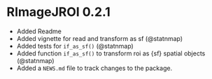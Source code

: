 # RImageJROI 0.2.1

* Added Readme
* Added vignette for read and transform as sf (@statnmap)
* Added tests for `if_as_sf()` (@statnmap)
* Added function `if_as_sf()` to transform roi as {sf} spatial objects (@statnmap)
* Added a `NEWS.md` file to track changes to the package.
